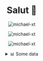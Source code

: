 <h1 align="center">Salut 👋</h1>

<p align="center"> <img src="https://komarev.com/ghpvc/?username=michael-xt" alt="michael-xt" /> 
</p>

<p align="center"><img align="center" src="https://github-readme-stats.vercel.app/api/top-langs/?username=michael-xt&layout=compact&theme=dark&show_icons=true" alt="michael-xt" /></p>
<p align="center"><img align="center" src="https://github-readme-stats.vercel.app/api?username=michael-xt&show_icons=true&theme=dark&show_icons=true" alt="michael-xt" /></p>

<details align="center"><summary>📊 Some data</summary>
<p>

<!--START_SECTION:waka-->
**🐱 My Github Data** 

> 🏆 43 Contributions in the Year 2021
 > 
> 📦 9.5 MB Used in Github's Storage 
 > 
> 🚫 Not Opted to Hire
 > 
> 📜 3 Public Repositories 
 > 
> 🔑 13 Private Repositories  
 > 
**I'm an Early 🐤** 

```text
🌞 Morning    82 commits     █████████░░░░░░░░░░░░░░░░   36.77% 
🌆 Daytime    60 commits     ██████░░░░░░░░░░░░░░░░░░░   26.91% 
🌃 Evening    78 commits     ████████░░░░░░░░░░░░░░░░░   34.98% 
🌙 Night      3 commits      ░░░░░░░░░░░░░░░░░░░░░░░░░   1.35%

```
📅 **I'm Most Productive on Wednesday** 

```text
Monday       16 commits     █░░░░░░░░░░░░░░░░░░░░░░░░   7.17% 
Tuesday      29 commits     ███░░░░░░░░░░░░░░░░░░░░░░   13.0% 
Wednesday    46 commits     █████░░░░░░░░░░░░░░░░░░░░   20.63% 
Thursday     42 commits     ████░░░░░░░░░░░░░░░░░░░░░   18.83% 
Friday       46 commits     █████░░░░░░░░░░░░░░░░░░░░   20.63% 
Saturday     22 commits     ██░░░░░░░░░░░░░░░░░░░░░░░   9.87% 
Sunday       22 commits     ██░░░░░░░░░░░░░░░░░░░░░░░   9.87%

```


📊 **This Week I Spent My Time On** 

```text
🔥 Editors: 
VS Code                  8 hrs 16 mins       █████████████████████████   100.0%

💻 Operating System: 
Windows                  8 hrs 16 mins       █████████████████████████   100.0%

```

**I Mostly Code in JavaScript** 

```text
JavaScript               5 repos             █████████░░░░░░░░░░░░░░░░   38.46% 
Lua                      2 repos             ███░░░░░░░░░░░░░░░░░░░░░░   15.38% 
Vue                      2 repos             ███░░░░░░░░░░░░░░░░░░░░░░   15.38% 
PHP                      1 repo              ██░░░░░░░░░░░░░░░░░░░░░░░   7.69% 
Visual Basic .NET        1 repo              ██░░░░░░░░░░░░░░░░░░░░░░░   7.69%

```



<!--END_SECTION:waka-->
</p>
